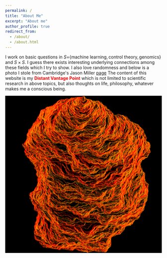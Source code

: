 ```yaml
---
permalink: /
title: "About Me"
excerpt: "About me"
author_profile: true
redirect_from: 
  - /about/
  - /about.html
---
```


I work on basic questions in $S=${$\text{machine learning}, \text{control theory}, \text{genomics}$} and $S \times S$. I guess there exists interesting underlying connections among these fields which I try to show. I also love randomness and below is a photo I stole from Cambridge's Jason Miller [page](http://www.statslab.cam.ac.uk//~jpm205/)
The content of this website is my <span style="color:red">**Distant Vantage Point**</span> which is not limited to scientific research in above topics, but also thoughts on life, philosophy, whatever makes me a conscious being.

<p align="center">
  <img src="/images/flow_lines_of_the_Gaussian_free_field.png" alt="drawing" width="600"/>
</p>

